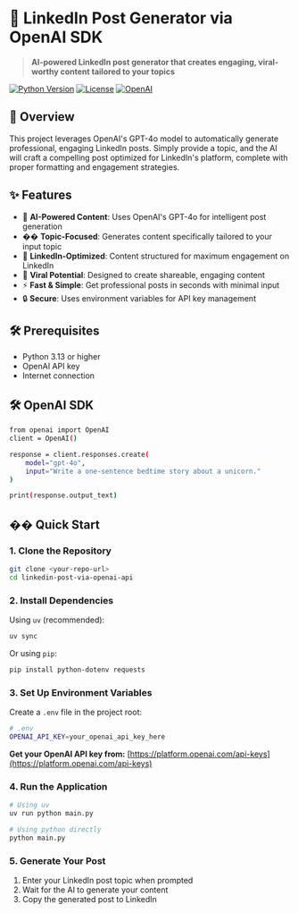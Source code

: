# 🚀 LinkedIn Post Generator via OpenAI SDK

> **AI-powered LinkedIn post generator that creates engaging, viral-worthy content tailored to your topics**

[![Python Version](https://img.shields.io/badge/python-3.13+-blue.svg)](https://www.python.org/downloads/)
[![License](https://img.shields.io/badge/license-MIT-green.svg)](LICENSE)
[![OpenAI](https://img.shields.io/badge/OpenAI-GPT--4o-purple.svg)](https://openai.com/)

## 📖 Overview

This project leverages OpenAI's GPT-4o model to automatically generate professional, engaging LinkedIn posts. Simply provide a topic, and the AI will craft a compelling post optimized for LinkedIn's platform, complete with proper formatting and engagement strategies.

## ✨ Features

- 🤖 **AI-Powered Content**: Uses OpenAI's GPT-4o for intelligent post generation
- �� **Topic-Focused**: Generates content specifically tailored to your input topic
- 📱 **LinkedIn-Optimized**: Content structured for maximum engagement on LinkedIn
- 🚀 **Viral Potential**: Designed to create shareable, engaging content
- ⚡ **Fast & Simple**: Get professional posts in seconds with minimal input
- 🔒 **Secure**: Uses environment variables for API key management

## 🛠️ Prerequisites

- Python 3.13 or higher
- OpenAI API key
- Internet connection

## 🛠️ OpenAI SDK
```bash
from openai import OpenAI
client = OpenAI()

response = client.responses.create(
    model="gpt-4o",
    input="Write a one-sentence bedtime story about a unicorn."
)

print(response.output_text)
```

## �� Quick Start

### 1. Clone the Repository

```bash
git clone <your-repo-url>
cd linkedin-post-via-openai-api
```

### 2. Install Dependencies

Using `uv` (recommended):
```bash
uv sync
```

Or using `pip`:
```bash
pip install python-dotenv requests
```

### 3. Set Up Environment Variables

Create a `.env` file in the project root:

```bash
# .env
OPENAI_API_KEY=your_openai_api_key_here
```

**Get your OpenAI API key from:** [https://platform.openai.com/api-keys](https://platform.openai.com/api-keys)

### 4. Run the Application

```bash
# Using uv
uv run python main.py

# Using python directly
python main.py
```

### 5. Generate Your Post

1. Enter your LinkedIn post topic when prompted
2. Wait for the AI to generate your content
3. Copy the generated post to LinkedIn
